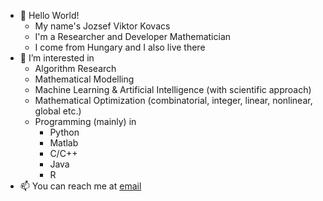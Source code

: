 - 👋 Hello World! 
  - My name's Jozsef Viktor Kovacs
  - I'm a Researcher and Developer Mathematician
  - I come from Hungary and I also live there
- 👀 I’m interested in 
  - Algorithm Research
  - Mathematical Modelling
  - Machine Learning & Artificial Intelligence (with scientific approach)
  - Mathematical Optimization (combinatorial, integer, linear, nonlinear, global etc.)
  - Programming (mainly) in
    - Python
    - Matlab
    - C/C++
    - Java
    - R
- 📫 You can reach me at [email](mailto:kovacs.jozsef.viktor@gmail.com)

<!---
jvkovacs/jvkovacs is a ✨ special ✨ repository because its `README.md` (this file) appears on your GitHub profile.
You can click the Preview link to take a look at your changes.
--->
